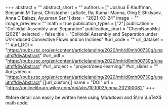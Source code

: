 +++
abstract = ""
abstract_short = ""
authors = [" Joshua E Kauffman, Benjamin M Tansi, Christopher LaSalle, Raj Kumar Manna, Oleg E Shklyaev, Anna C Balazs, Ayusman Sen"]
date = "2021-03-24"
image = ""
image_preview = ""
math = true
publication_types = ["2"]
publication = "Colloidal-Assembly-and-Separation"
publication_short = "ChemNanoMat (2021)"
selected = false
title = "Colloidal Assembly and Separation under UV‐Induced Convective Flows and on Inclines"
#url_code = ""
url_dataset = ""
#url_DOI = "https://pubs.rsc.org/en/content/articlelanding/2020/mh/d0mh00730g/unauth#!divAbstract"
#url_pdf = "https://pubs.rsc.org/en/content/articlelanding/2020/mh/d0mh00730g/unauth#!divAbstract"
#url_project = "project/deep-learning/"
#url_slides = ""
#url_video = "https://pubs.rsc.org/en/content/articlelanding/2020/mh/d0mh00730g/unauth#!divAbstract"
[[url_custom]]
    name = "DOI"
    url = "https://onlinelibrary.wiley.com/doi/abs/10.1002/cnma.202100082"
+++

#More detail can easily be written here using *Markdown* and $\rm \LaTeX$ math code.
